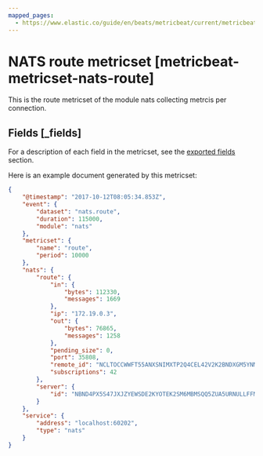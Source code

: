 ```yaml
---
mapped_pages:
  - https://www.elastic.co/guide/en/beats/metricbeat/current/metricbeat-metricset-nats-route.html
---
```


<!-- This file is generated! See scripts/mage/docs_collector.go -->

# NATS route metricset [metricbeat-metricset-nats-route]

This is the route metricset of the module nats collecting metrcis per connection.

## Fields [_fields]

For a description of each field in the metricset, see the [exported fields](/reference/metricbeat/exported-fields-nats.md) section.

Here is an example document generated by this metricset:

```json
{
    "@timestamp": "2017-10-12T08:05:34.853Z",
    "event": {
        "dataset": "nats.route",
        "duration": 115000,
        "module": "nats"
    },
    "metricset": {
        "name": "route",
        "period": 10000
    },
    "nats": {
        "route": {
            "in": {
                "bytes": 112330,
                "messages": 1669
            },
            "ip": "172.19.0.3",
            "out": {
                "bytes": 76865,
                "messages": 1258
            },
            "pending_size": 0,
            "port": 35808,
            "remote_id": "NCLTOCCWWFT55ANXSNIMXTP2Q4CEL42V2K2BNDXGM5YNMTBMULQO5V7L",
            "subscriptions": 42
        },
        "server": {
            "id": "NBND4PX5S47JXJZYEWSDE2KYOTEK2SM6MBMSQQ5ZUA5URNULLFFMTFJH"
        }
    },
    "service": {
        "address": "localhost:60202",
        "type": "nats"
    }
}
```
